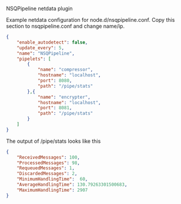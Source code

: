 NSQPipeline netdata plugin

Example netdata configuration for node.d/nsqpipeline.conf. Copy this section to nsqpipeline.conf and change name/ip.

```json
{
    "enable_autodetect": false,
    "update_every": 5,
    "name": "NSQPipeline",
    "pipelets": [
        {
            "name": "compressor",
            "hostname": "localhost",
            "port": 8080,
            "path": "/pipe/stats"
        },{
            "name": "encrypter",
            "hostname": "localhost",
            "port": 8081,
            "path": "/pipe/stats"
        }
    ]
}
```

The output of /pipe/stats looks like this

```json
{
    "ReceivedMessages": 100,
    "ProcessedMessages": 98,
    "RequeuedMessages": 1,
    "DiscardedMessages": 2,
    "MinimumHandlingTime":  60,
    "AverageHandlingTime": 130.79263301500683,
    "MaximumHandlingTime": 2907
}
```
